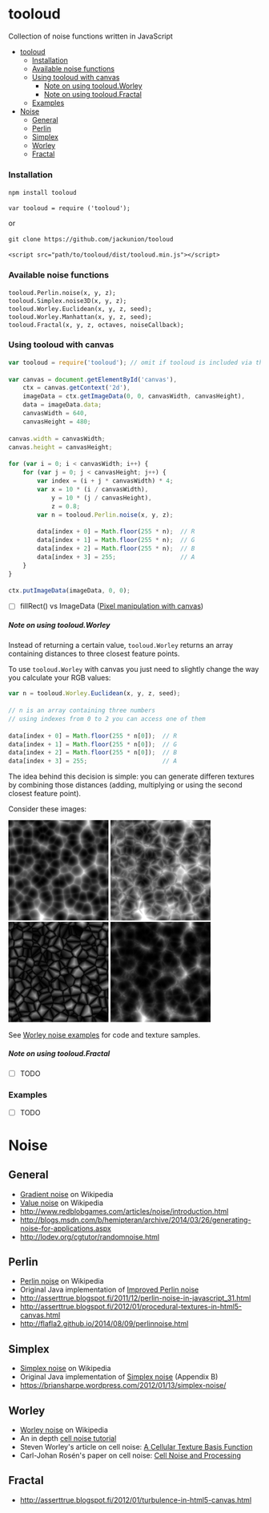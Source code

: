 # tooloud

Collection of noise functions written in JavaScript

- [tooloud](https://github.com/jackunion/tooloud)
  - [Installation](#installation)
  - [Available noise functions](#available-noise-functions)
  - [Using tooloud with canvas](#using-tooloud-with-canvas)
    - [Note on using tooloud.Worley](#note-on-using-tooloudworley)
    - [Note on using tooloud.Fractal](#note-on-using-tooloudfractal)
  - [Examples](#examples)
- [Noise](#noise)
  - [General](#general)
  - [Perlin](#perlin)
  - [Simplex](#simplex)
  - [Worley](#worley)
  - [Fractal](#fractal)

### Installation

`npm install tooloud`

`var tooloud = require ('tooloud');`

or 


`git clone https://github.com/jackunion/tooloud`

`<script src="path/to/tooloud/dist/tooloud.min.js"></script>`

### Available noise functions

```
tooloud.Perlin.noise(x, y, z);
tooloud.Simplex.noise3D(x, y, z);
tooloud.Worley.Euclidean(x, y, z, seed);
tooloud.Worley.Manhattan(x, y, z, seed);
tooloud.Fractal(x, y, z, octaves, noiseCallback);
```

### Using tooloud with canvas

```javascript
var tooloud = require('tooloud'); // omit if tooloud is included via the script tag

var canvas = document.getElementById('canvas'),
    ctx = canvas.getContext('2d'),
    imageData = ctx.getImageData(0, 0, canvasWidth, canvasHeight),
    data = imageData.data;
    canvasWidth = 640,
    canvasHeight = 480;

canvas.width = canvasWidth;
canvas.height = canvasHeight;

for (var i = 0; i < canvasWidth; i++) {
    for (var j = 0; j < canvasHeight; j++) {
        var index = (i + j * canvasWidth) * 4;
        var x = 10 * (i / canvasWidth), 
            y = 10 * (j / canvasHeight),
            z = 0.8;
        var n = tooloud.Perlin.noise(x, y, z);

        data[index + 0] = Math.floor(255 * n);  // R
        data[index + 1] = Math.floor(255 * n);  // G
        data[index + 2] = Math.floor(255 * n);  // B
        data[index + 3] = 255;                  // A
    }
}

ctx.putImageData(imageData, 0, 0);
```

- [ ] fillRect() vs ImageData ([Pixel manipulation with canvas](https://developer.mozilla.org/en-US/docs/Web/API/Canvas_API/Tutorial/Pixel_manipulation_with_canvas))

##### Note on using tooloud.Worley

Instead of returning a certain value, ```tooloud.Worley``` returns an array containing distances to three closest feature points.

To use ```tooloud.Worley``` with canvas you just need to slightly change the way you calculate your RGB values:

```javascript
var n = tooloud.Worley.Euclidean(x, y, z, seed);

// n is an array containing three numbers
// using indexes from 0 to 2 you can access one of them

data[index + 0] = Math.floor(255 * n[0]);  // R
data[index + 1] = Math.floor(255 * n[0]);  // G
data[index + 2] = Math.floor(255 * n[0]);  // B
data[index + 3] = 255;                     // A
```

The idea behind this decision is simple: you can generate differen textures by combining those distances (adding, multiplying or using the second closest feature point).

Consider these images:

![](/examples/Worley/img/e1.png) ![](/examples/Worley/img/e2.png) ![](/examples/Worley/img/e3.png) ![](/examples/Worley/img/e4.png)

See [Worley noise examples](/examples/Worley) for code and texture samples.

##### Note on using tooloud.Fractal

- [ ] TODO

### Examples

- [ ] TODO

# Noise

## General

- [Gradient noise](https://en.wikipedia.org/wiki/Gradient_noise) on Wikipedia
- [Value noise](https://en.wikipedia.org/wiki/Value_noise) on Wikipedia
- http://www.redblobgames.com/articles/noise/introduction.html
- http://blogs.msdn.com/b/hemipteran/archive/2014/03/26/generating-noise-for-applications.aspx
- http://lodev.org/cgtutor/randomnoise.html

## Perlin

- [Perlin noise](https://en.wikipedia.org/wiki/Perlin_noise) on Wikipedia
- Original Java implementation of [Improved Perlin noise](http://mrl.nyu.edu/~perlin/noise/)
- http://asserttrue.blogspot.fi/2011/12/perlin-noise-in-javascript_31.html
- http://asserttrue.blogspot.fi/2012/01/procedural-textures-in-html5-canvas.html
- http://flafla2.github.io/2014/08/09/perlinnoise.html

## Simplex

- [Simplex noise](https://en.wikipedia.org/wiki/Simplex_noise) on Wikipedia
- Original Java implementation of [Simplex noise](http://www.csee.umbc.edu/~olano/s2002c36/ch02.pdf) (Appendix B)
- https://briansharpe.wordpress.com/2012/01/13/simplex-noise/

## Worley

- [Worley noise](https://en.wikipedia.org/wiki/Worley_noise) on Wikipedia
- An in depth [cell noise tutorial](https://aftbit.com/cell-noise-2/)
- Steven Worley's article on cell noise: [A Cellular Texture Basis Function](http://citeseerx.ist.psu.edu/viewdoc/download?doi=10.1.1.95.412&rep=rep1&type=pdf)
- Carl-Johan Rosén's paper on cell noise: [Cell Noise and Processing](http://www.carljohanrosen.com/share/CellNoiseAndProcessing.pdf)

## Fractal

- http://asserttrue.blogspot.fi/2012/01/turbulence-in-html5-canvas.html
